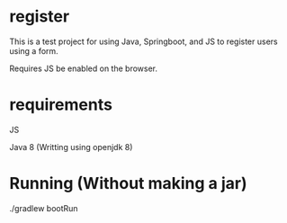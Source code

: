 # register
This is a test project for using Java, Springboot, and JS to register users using a form.

Requires JS be enabled on the browser.

# requirements

JS

Java 8 (Writting using openjdk 8)

# Running (Without making a jar)
./gradlew bootRun
